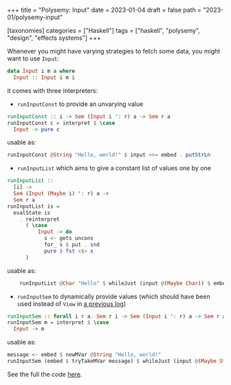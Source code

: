 +++
title = "Polysemy: Input"
date = 2023-01-04
draft = false
path = "2023-01/polysemy-input"

[taxonomies]
categories = ["Haskell"]
tags = ["haskell", "polysemy", "design", "effects systems"]
+++

Whenever you might have varying strategies to fetch some data, you might want to use `Input`:

```haskell
data Input i m a where
  Input :: Input i m i
```

it comes with three interpreters:

* `runInputConst` to provide an unvarying value

```haskell
runInputConst :: i -> Sem (Input i ': r) a -> Sem r a
runInputConst c = interpret $ \case
  Input -> pure c
```

usable as:

```haskell
runInputConst @String "Hello, world!" $ input >>= embed . putStrLn
```

* `runInputList` which aims to give a constant list of values one by one

```haskell
runInputList ::
  [i] ->
  Sem (Input (Maybe i) ': r) a ->
  Sem r a
runInputList is =
  evalState is
    . reinterpret
      ( \case
          Input -> do
            s <- gets uncons
            for_ s $ put . snd
            pure $ fst <$> s
      )
```

usable as:

```haskell
    runInputList @Char "Hello" $ whileJust (input @(Maybe Char)) $ embed . print
```

* `runInputSem` to dynamically provide values (which should have been used instead of `View` in [a previous log](@/2022-12-14_polysemy-interpretation-effects-injection.md))

```haskell
runInputSem :: forall i r a. Sem r i -> Sem (Input i ': r) a -> Sem r a
runInputSem m = interpret $ \case
  Input -> m
```

usable as:

```haskell
message <- embed $ newMVar @String "Hello, world!"
runInputSem (embed $ tryTakeMVar message) $ whileJust (input @(Maybe String)) $ embed . putStrLn
```

See the full the code [here](https://github.com/blackheaven/blackheaven.github.io/blob/master/content/code/polysemy/src/Input.hs).
